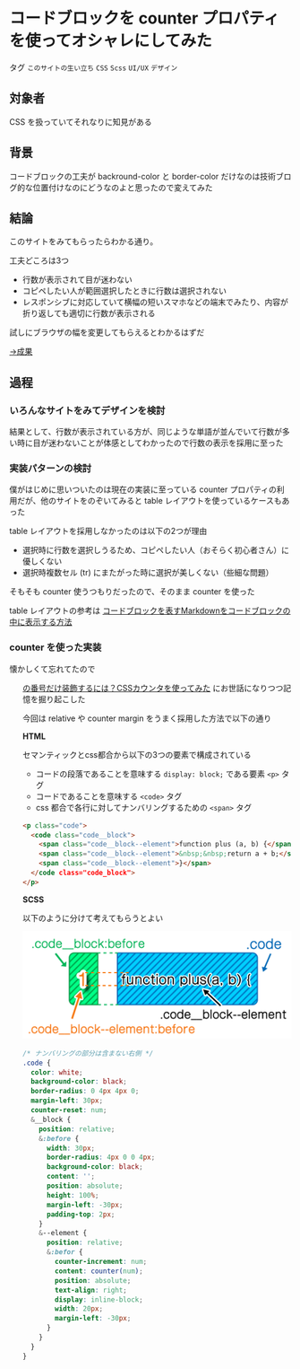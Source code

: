 # コードブロックを counter プロパティを使ってオシャレにしてみた

タグ `このサイトの生い立ち` `CSS` `Scss` `UI/UX` `デザイン`

## 対象者

CSS を扱っていてそれなりに知見がある

## 背景

コードブロックの工夫が backround-color と border-color だけなのは技術ブログ的な位置付けなのにどうなのよと思ったので変えてみた

## 結論

このサイトをみてもらったらわかる通り。

工夫どころは3つ

* 行数が表示されて目が迷わない
* コピペしたい人が範囲選択したときに行数は選択されない
* レスポンシブに対応していて横幅の短いスマホなどの端末でみたり、内容が折り返しても適切に行数が表示される

試しにブラウザの幅を変更してもらえるとわかるはずだ

[→成果](https://github.com/shimomuh/shimomuh.github.io/pull/6/commits/97b9cb15da919f4ee9cff2dcc49cc4c1a6f4dac1)

## 過程

### いろんなサイトをみてデザインを検討

結果として、行数が表示されている方が、同じような単語が並んでいて行数が多い時に目が迷わないことが体感としてわかったので行数の表示を採用に至った

### 実装パターンの検討

僕がはじめに思いついたのは現在の実装に至っている counter プロパティの利用だが、他のサイトをのぞいてみると table レイアウトを使っているケースもあった

table レイアウトを採用しなかったのは以下の2つが理由

* 選択時に行数を選択しうるため、コピペしたい人（おそらく初心者さん）に優しくない
* 選択時複数セル (tr) にまたがった時に選択が美しくない（些細な問題）

そもそも counter 使うつもりだったので、そのまま counter を使った

table レイアウトの参考は [コードブロックを表すMarkdownをコードブロックの中に表示する方法](http://carrinova.com/markdown_code_blocks/)

### counter を使った実装

懐かしくて忘れてたので [<ol>の番号だけ装飾するには？CSSカウンタを使ってみた](https://www.granfairs.com/blog/staff/css-ol-styling-with-counter) にお世話になりつつ記憶を掘り起こした

今回は relative や counter margin をうまく採用した方法で以下の通り

**HTML**

セマンティックとcss都合から以下の3つの要素で構成されている

* コードの段落であることを意味する `display: block;` である要素 `<p>` タグ
* コードであることを意味する `<code>` タグ
* css 都合で各行に対してナンバリングするための `<span>` タグ

```html
<p class="code">
  <code class="code__block">
    <span class="code__block--element">function plus (a, b) {</span><br>
    <span class="code__block--element">&nbsp;&nbsp;return a + b;</span><br>
    <span class="code__block--element">}</span>
  </code class="code_block">
</p>
```

**SCSS**

以下のように分けて考えてもらうとよい

![](/static/diary/2019-06-30/description.png)

```css
/* ナンバリングの部分は含まない右側 */
.code {
  color: white;
  background-color: black;
  border-radius: 0 4px 4px 0;
  margin-left: 30px;
  counter-reset: num;
  &__block {
    position: relative;
    &:before {
      width: 30px;
      border-radius: 4px 0 0 4px;
      background-color: black;
      content: '';
      position: absolute;
      height: 100%;
      margin-left: -30px;
      padding-top: 2px;
    }
    &--element {
      position: relative;
      &:befor {
        counter-increment: num;
        content: counter(num);
        position: absolute;
        text-align: right;
        display: inline-block;
        width: 20px;
        margin-left: -30px;
      }
    }
  }
}
```
